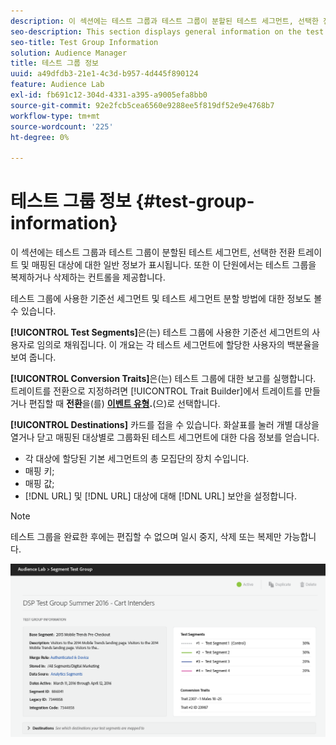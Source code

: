 ```yaml
---
description: 이 섹션에는 테스트 그룹과 테스트 그룹이 분할된 테스트 세그먼트, 선택한 전환 트레이트 및 매핑된 대상에 대한 일반 정보가 표시됩니다. 또한 이 단원에서는 테스트 그룹을 복제하거나 삭제하는 컨트롤을 제공합니다.
seo-description: This section displays general information on the test group and the test segments it is divided into, the selected conversion traits and mapped destinations. The section also provides controls for duplicating or deleting the test group.
seo-title: Test Group Information
solution: Audience Manager
title: 테스트 그룹 정보
uuid: a49dfdb3-21e1-4c3d-b957-4d445f890124
feature: Audience Lab
exl-id: fb691c12-304d-4331-a395-a9005efa8bb0
source-git-commit: 92e2fcb5cea6560e9288ee5f819df52e9e4768b7
workflow-type: tm+mt
source-wordcount: '225'
ht-degree: 0%

---
```


# 테스트 그룹 정보 {#test-group-information}

이 섹션에는 테스트 그룹과 테스트 그룹이 분할된 테스트 세그먼트, 선택한 전환 트레이트 및 매핑된 대상에 대한 일반 정보가 표시됩니다. 또한 이 단원에서는 테스트 그룹을 복제하거나 삭제하는 컨트롤을 제공합니다.

테스트 그룹에 사용한 기준선 세그먼트 및 테스트 세그먼트 분할 방법에 대한 정보도 볼 수 있습니다.

**[!UICONTROL Test Segments]**&#x200B;은(는) 테스트 그룹에 사용한 기준선 세그먼트의 사용자로 임의로 채워집니다. 이 개요는 각 테스트 세그먼트에 할당한 사용자의 백분율을 보여 줍니다.

**[!UICONTROL Conversion Traits]**&#x200B;은(는) 테스트 그룹에 대한 보고를 실행합니다. 트레이트를 전환으로 지정하려면 [!UICONTROL Trait Builder]에서 트레이트를 만들거나 편집할 때 **전환**&#x200B;을(를) **[이벤트 유형](../../features/traits/create-onboarded-rule-based-traits.md).**(으)로 선택합니다.

**[!UICONTROL Destinations]** 카드를 접을 수 있습니다. 화살표를 눌러 개별 대상을 열거나 닫고 매핑된 대상별로 그룹화된 테스트 세그먼트에 대한 다음 정보를 얻습니다.

* 각 대상에 할당된 기본 세그먼트의 총 모집단의 장치 수입니다.
* 매핑 키;
* 매핑 값;
* [!DNL URL] 및 [!DNL URL] 대상에 대해 [!DNL URL] 보안을 설정합니다.

>[!NOTE]
>
>테스트 그룹을 완료한 후에는 편집할 수 없으며 일시 중지, 삭제 또는 복제만 가능합니다.

![](assets/test-groups-information.PNG)
